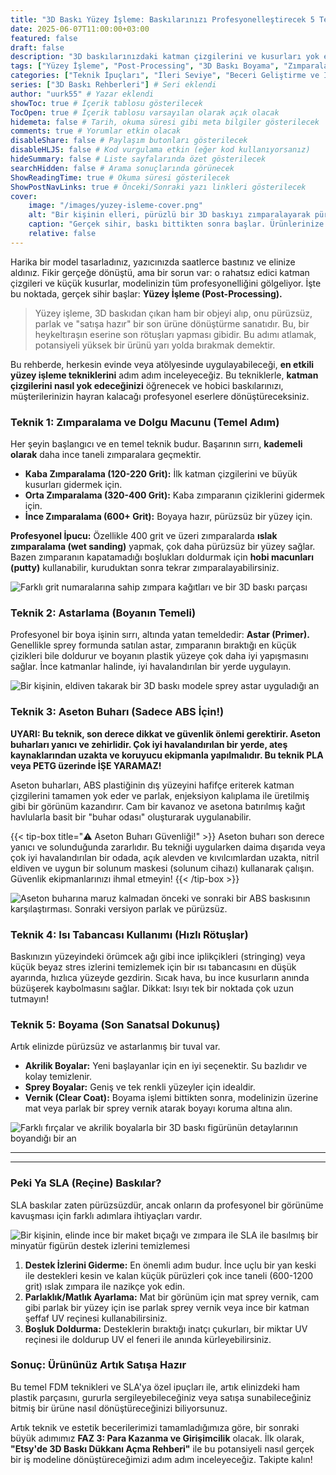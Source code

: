 ```yaml
---
title: "3D Baskı Yüzey İşleme: Baskılarınızı Profesyonelleştirecek 5 Teknik"
date: 2025-06-07T11:00:00+03:00
featured: false
draft: false
description: "3D baskılarınızdaki katman çizgilerini ve kusurları yok edin! Zımparalama, astarlama, boyama, aseton buharı ve SLA baskı sonrası teknikleriyle ürünlerinizi profesyonel ve satışa hazır hale getirin." # SEO odaklı ve açıklayıcı
tags: ["Yüzey İşleme", "Post-Processing", "3D Baskı Boyama", "Zımparalama", "Aseton Buharı", "Katman Çizgileri", "Baskı Kusurları", "3D Baskı Teknikleri", "Profesyonel Baskı", "SLA Yüzey İşleme"] # Genişletilmiş ve SEO odaklı etiketler
categories: ["Teknik İpuçları", "İleri Seviye", "Beceri Geliştirme ve İleri Teknikler"] # Kategoriler güncellendi
series: ["3D Baskı Rehberleri"] # Seri eklendi
author: "uurk55" # Yazar eklendi
showToc: true # İçerik tablosu gösterilecek
TocOpen: true # İçerik tablosu varsayılan olarak açık olacak
hidemeta: false # Tarih, okuma süresi gibi meta bilgiler gösterilecek
comments: true # Yorumlar etkin olacak
disableShare: false # Paylaşım butonları gösterilecek
disableHLJS: false # Kod vurgulama etkin (eğer kod kullanıyorsanız)
hideSummary: false # Liste sayfalarında özet gösterilecek
searchHidden: false # Arama sonuçlarında görünecek
ShowReadingTime: true # Okuma süresi gösterilecek
ShowPostNavLinks: true # Önceki/Sonraki yazı linkleri gösterilecek
cover:
    image: "/images/yuzey-isleme-cover.png"
    alt: "Bir kişinin elleri, pürüzlü bir 3D baskıyı zımparalayarak pürüzsüz hale getiriyor"
    caption: "Gerçek sihir, baskı bittikten sonra başlar. Ürünlerinize hak ettiği değeri verin."
    relative: false
---
```


Harika bir model tasarladınız, yazıcınızda saatlerce bastınız ve elinize aldınız. Fikir gerçeğe dönüştü, ama bir sorun var: o rahatsız edici katman çizgileri ve küçük kusurlar, modelinizin tüm profesyonelliğini gölgeliyor. İşte bu noktada, gerçek sihir başlar: **Yüzey İşleme (Post-Processing).**

> Yüzey işleme, 3D baskıdan çıkan ham bir objeyi alıp, onu pürüzsüz, parlak ve "satışa hazır" bir son ürüne dönüştürme sanatıdır. Bu, bir heykeltıraşın eserine son rötuşları yapması gibidir. Bu adımı atlamak, potansiyeli yüksek bir ürünü yarı yolda bırakmak demektir.

Bu rehberde, herkesin evinde veya atölyesinde uygulayabileceği, **en etkili yüzey işleme tekniklerini** adım adım inceleyeceğiz. Bu tekniklerle, **katman çizgilerini nasıl yok edeceğinizi** öğrenecek ve hobici baskılarınızı, müşterilerinizin hayran kalacağı profesyonel eserlere dönüştüreceksiniz.

### Teknik 1: Zımparalama ve Dolgu Macunu (Temel Adım)

Her şeyin başlangıcı ve en temel teknik budur. Başarının sırrı, **kademeli olarak** daha ince taneli zımparalara geçmektir.

* **Kaba Zımparalama (120-220 Grit):** İlk katman çizgilerini ve büyük kusurları gidermek için.
* **Orta Zımparalama (320-400 Grit):** Kaba zımparanın çiziklerini gidermek için.
* **İnce Zımparalama (600+ Grit):** Boyaya hazır, pürüzsüz bir yüzey için.

**Profesyonel İpucu:** Özellikle 400 grit ve üzeri zımparalarda **ıslak zımparalama (wet sanding)** yapmak, çok daha pürüzsüz bir yüzey sağlar. Bazen zımparanın kapatamadığı boşlukları doldurmak için **hobi macunları (putty)** kullanabilir, kuruduktan sonra tekrar zımparalayabilirsiniz.

![Farklı grit numaralarına sahip zımpara kağıtları ve bir 3D baskı parçası](/images/yuzey-zimparalama.png)

### Teknik 2: Astarlama (Boyanın Temeli)

Profesyonel bir boya işinin sırrı, altında yatan temeldedir: **Astar (Primer).** Genellikle sprey formunda satılan astar, zımparanın bıraktığı en küçük çizikleri bile doldurur ve boyanın plastik yüzeye çok daha iyi yapışmasını sağlar. İnce katmanlar halinde, iyi havalandırılan bir yerde uygulayın.

![Bir kişinin, eldiven takarak bir 3D baskı modele sprey astar uyguladığı an](/images/yuzey-astarlama.png)

### Teknik 3: Aseton Buharı (Sadece ABS İçin!)

**UYARI: Bu teknik, son derece dikkat ve güvenlik önlemi gerektirir. Aseton buharları yanıcı ve zehirlidir. Çok iyi havalandırılan bir yerde, ateş kaynaklarından uzakta ve koruyucu ekipmanla yapılmalıdır. Bu teknik PLA veya PETG üzerinde İŞE YARAMAZ!**

Aseton buharları, ABS plastiğinin dış yüzeyini hafifçe eriterek katman çizgilerini tamamen yok eder ve parlak, enjeksiyon kalıplama ile üretilmiş gibi bir görünüm kazandırır. Cam bir kavanoz ve asetona batırılmış kağıt havlularla basit bir "buhar odası" oluşturarak uygulanabilir.

{{< tip-box title="⚠️ Aseton Buharı Güvenliği!" >}}
Aseton buharı son derece yanıcı ve solunduğunda zararlıdır. Bu tekniği uygularken daima dışarıda veya çok iyi havalandırılan bir odada, açık alevden ve kıvılcımlardan uzakta, nitril eldiven ve uygun bir solunum maskesi (solunum cihazı) kullanarak çalışın. Güvenlik ekipmanlarınızı ihmal etmeyin!
{{< /tip-box >}}

![Aseton buharına maruz kalmadan önceki ve sonraki bir ABS baskısının karşılaştırması. Sonraki versiyon parlak ve pürüzsüz.](/images/yuzey-aseton.png)

### Teknik 4: Isı Tabancası Kullanımı (Hızlı Rötuşlar)

Baskınızın yüzeyindeki örümcek ağı gibi ince iplikçikleri (stringing) veya küçük beyaz stres izlerini temizlemek için bir ısı tabancasını en düşük ayarında, hızlıca yüzeyde gezdirin. Sıcak hava, bu ince kusurların anında büzüşerek kaybolmasını sağlar. Dikkat: Isıyı tek bir noktada çok uzun tutmayın!

### Teknik 5: Boyama (Son Sanatsal Dokunuş)

Artık elinizde pürüzsüz ve astarlanmış bir tuval var.
* **Akrilik Boyalar:** Yeni başlayanlar için en iyi seçenektir. Su bazlıdır ve kolay temizlenir.
* **Sprey Boyalar:** Geniş ve tek renkli yüzeyler için idealdir.
* **Vernik (Clear Coat):** Boyama işlemi bittikten sonra, modelinizin üzerine mat veya parlak bir sprey vernik atarak boyayı koruma altına alın.

![Farklı fırçalar ve akrilik boyalarla bir 3D baskı figürünün detaylarının boyandığı bir an](/images/yuzey-boyama.png)

---
<hr class="custom-hr">

### Peki Ya SLA (Reçine) Baskılar?

SLA baskılar zaten pürüzsüzdür, ancak onların da profesyonel bir görünüme kavuşması için farklı adımlara ihtiyaçları vardır.

![Bir kişinin, elinde ince bir maket bıçağı ve zımpara ile SLA ile basılmış bir minyatür figürün destek izlerini temizlemesi](/images/yuzey-sla-isleme.png)

1.  **Destek İzlerini Giderme:** En önemli adım budur. İnce uçlu bir yan keski ile destekleri kesin ve kalan küçük pürüzleri çok ince taneli (600-1200 grit) ıslak zımpara ile nazikçe yok edin.
2.  **Parlaklık/Matlık Ayarlama:** Mat bir görünüm için mat sprey vernik, cam gibi parlak bir yüzey için ise parlak sprey vernik veya ince bir katman şeffaf UV reçinesi kullanabilirsiniz.
3.  **Boşluk Doldurma:** Desteklerin bıraktığı inatçı çukurları, bir miktar UV reçinesi ile doldurup UV el feneri ile anında kürleyebilirsiniz.

### Sonuç: Ürününüz Artık Satışa Hazır

Bu temel FDM teknikleri ve SLA'ya özel ipuçları ile, artık elinizdeki ham plastik parçasını, gururla sergileyebileceğiniz veya satışa sunabileceğiniz bitmiş bir ürüne nasıl dönüştüreceğinizi biliyorsunuz.

Artık teknik ve estetik becerilerimizi tamamladığımıza göre, bir sonraki büyük adımımız **FAZ 3: Para Kazanma ve Girişimcilik** olacak. İlk olarak, **"Etsy'de 3D Baskı Dükkanı Açma Rehberi"** ile bu potansiyeli nasıl gerçek bir iş modeline dönüştüreceğimizi adım adım inceleyeceğiz. Takipte kalın!